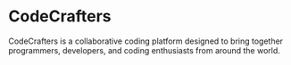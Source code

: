 # CodeCrafters
CodeCrafters is a collaborative coding platform designed to bring together programmers, developers, and coding enthusiasts from around the world. 
